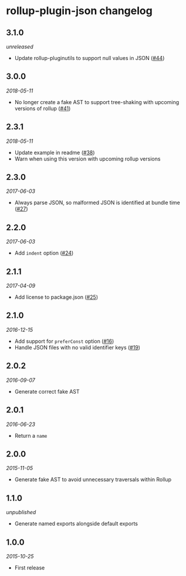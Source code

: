 # rollup-plugin-json changelog

## 3.1.0
*unreleased*
* Update rollup-pluginutils to support null values in JSON ([#44](https://github.com/rollup/rollup-plugin-json/issues/44))

## 3.0.0
*2018-05-11*
* No longer create a fake AST to support tree-shaking with upcoming versions of rollup ([#41](https://github.com/rollup/rollup-plugin-json/issues/41))

## 2.3.1
*2018-05-11*
* Update example in readme ([#38](https://github.com/rollup/rollup-plugin-json/issues/38))
* Warn when using this version with upcoming rollup versions

## 2.3.0
*2017-06-03*
* Always parse JSON, so malformed JSON is identified at bundle time ([#27](https://github.com/rollup/rollup-plugin-json/issues/27))

## 2.2.0
*2017-06-03*
* Add `indent` option ([#24](https://github.com/rollup/rollup-plugin-json/issues/24))

## 2.1.1
*2017-04-09*
* Add license to package.json ([#25](https://github.com/rollup/rollup-plugin-json/pull/25))

## 2.1.0
*2016-12-15*
* Add support for `preferConst` option ([#16](https://github.com/rollup/rollup-plugin-json/pull/16))
* Handle JSON files with no valid identifier keys ([#19](https://github.com/rollup/rollup-plugin-json/issues/19))

## 2.0.2
*2016-09-07*
* Generate correct fake AST

## 2.0.1
*2016-06-23*
* Return a `name`

## 2.0.0
*2015-11-05*
* Generate fake AST to avoid unnecessary traversals within Rollup

## 1.1.0
*unpublished*
* Generate named exports alongside default exports

## 1.0.0
*2015-10-25*
* First release
